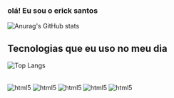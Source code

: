 
### olá! Eu sou o erick santos

![Anurag's GitHub stats](https://github-readme-stats.vercel.app/api?username=ericksantos03&show_icons=true&theme=radical)

## Tecnologias que eu uso no meu dia

![Top Langs](https://github-readme-stats.vercel.app/api/top-langs/?username=ericksantos03&size_weight=0.5&count_weight=0.5)

<div style="display: inline_block"><br/> 
<img align="center" alt = "html5" src = "https://img.shields.io/badge/HTML5-E34F26?style=for-the-badge&logo=html5&logoColor=white"/>
<img align="center" alt = "html5" src = "https://img.shields.io/badge/CSS3-1572B6?style=for-the-badge&logo=css3&logoColor=white"/>
<img align="center" alt = "html5" src = "https://img.shields.io/badge/JavaScript-F7DF1E?style=for-the-badge&logo=javascript&logoColor=black"/>
<img align="center" alt = "html5" src = "https://img.shields.io/badge/C%23-239120?style=for-the-badge&logo=c-sharp&logoColor=white"/>
<img align="center" alt = "html5" src = "https://img.shields.io/badge/CSS-239120?&style=for-the-badge&logo=css3&logoColor=white"/>  
</div>
